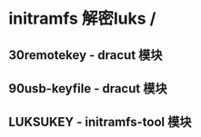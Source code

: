 # initramfs 解密luks /

## 30remotekey - dracut 模块
## 90usb-keyfile - dracut 模块
## LUKSUKEY - initramfs-tool 模块

